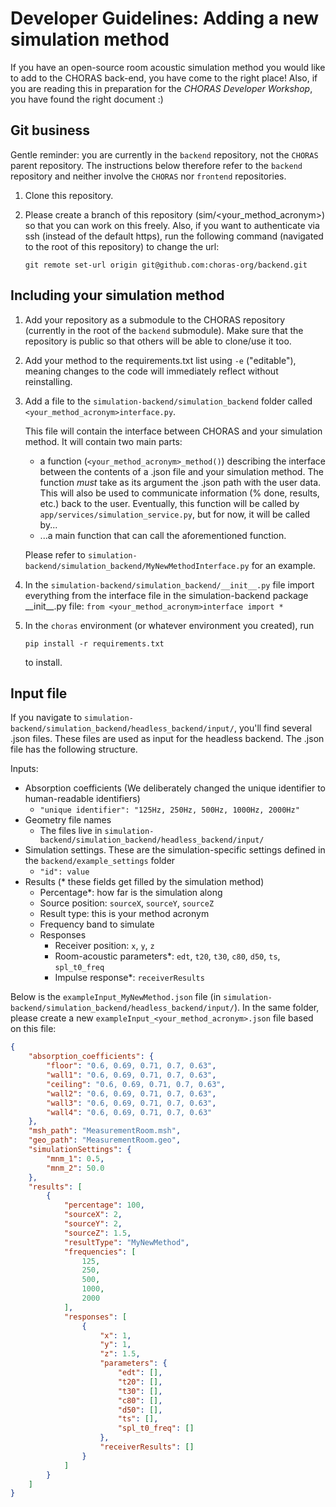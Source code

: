 # Developer Guidelines: Adding a new simulation method

If you have an open-source room acoustic simulation method you would like to add to the CHORAS back-end, you have come to the right place! Also, if you are reading this in preparation for the *CHORAS Developer Workshop*, you have found the right document :)

## Git business
Gentle reminder: you are currently in the `backend` repository, not the `CHORAS` parent repository. The instructions below therefore refer to the `backend` repository and neither involve the `CHORAS` nor `frontend` repositories.
1. Clone this repository.
2. Please create a branch of this repository (sim/<your_method_acronym>) so that you can work on this freely. Also, if you want to authenticate via ssh (instead of the default https), run the following command (navigated to the root of this repository) to change the url:

    `git remote set-url origin git@github.com:choras-org/backend.git`


## Including your simulation method

1. Add your repository as a submodule to the CHORAS repository (currently in the root of the `backend` submodule). Make sure that the repository is public so that others will be able to clone/use it too.

2. Add your method to the requirements.txt list using `-e` ("editable"), meaning changes to the code will immediately reflect without reinstalling. 

3. Add a file to the `simulation-backend/simulation_backend` folder called `<your_method_acronym>interface.py`. 

    This file will contain the interface between CHORAS and your simulation method.
    It will contain two main parts:

    - a function (`<your_method_acronym>_method()`) describing the interface between the contents of a .json file and your simulation method. The function *must* take as its argument the .json path with the user data. This will also be used to communicate information (% done, results, etc.) back to the user. Eventually, this function will be called by `app/services/simulation_service.py`, but for now, it will be called by...
    - ...a main function that can call the aforementioned function.

    Please refer to `simulation-backend/simulation_backend/MyNewMethodInterface.py` for an example. 

4. In the `simulation-backend/simulation_backend/__init__.py` file import everything from the interface file in the simulation-backend package \_\_init\_\_.py file: `from <your_method_acronym>interface import *`
   
5. In the `choras` environment (or whatever environment you created), run

    ``` shell
    pip install -r requirements.txt
    ```

    to install.



## Input file
If you navigate to `simulation-backend/simulation_backend/headless_backend/input/`, you'll find several .json files. These files are used as input for the headless backend. The .json file has the following structure.

Inputs:
- Absorption coefficients (We deliberately changed the unique identifier to human-readable identifiers)
    - `"unique identifier": "125Hz, 250Hz, 500Hz, 1000Hz, 2000Hz"`
- Geometry file names
    - The files live in `simulation-backend/simulation_backend/headless_backend/input/`
- Simulation settings. These are the simulation-specific settings defined in the `backend/example_settings` folder
    - `"id": value`
- Results (* these fields get filled by the simulation method)
    - Percentage*: how far is the simulation along
    - Source position: `sourceX`, `sourceY`, `sourceZ`
    - Result type: this is your method acronym
    - Frequency band to simulate
    - Responses
        - Receiver position: `x`, `y`, `z`
        - Room-acoustic parameters*: `edt`, `t20`, `t30`, `c80`, `d50`, `ts`, `spl_t0_freq`
        - Impulse response*: `receiverResults`

Below is the `exampleInput_MyNewMethod.json` file (in `simulation-backend/simulation_backend/headless_backend/input/`). In the same folder, please create a new `exampleInput_<your_method_acronym>.json` file based on this file:

```json
{
    "absorption_coefficients": {
        "floor": "0.6, 0.69, 0.71, 0.7, 0.63",
        "wall1": "0.6, 0.69, 0.71, 0.7, 0.63",
        "ceiling": "0.6, 0.69, 0.71, 0.7, 0.63",
        "wall2": "0.6, 0.69, 0.71, 0.7, 0.63",
        "wall3": "0.6, 0.69, 0.71, 0.7, 0.63",
        "wall4": "0.6, 0.69, 0.71, 0.7, 0.63"
    },
    "msh_path": "MeasurementRoom.msh",
    "geo_path": "MeasurementRoom.geo",
    "simulationSettings": {
        "mnm_1": 0.5,
        "mnm_2": 50.0
    },
    "results": [
        {
            "percentage": 100,
            "sourceX": 2,
            "sourceY": 2,
            "sourceZ": 1.5,
            "resultType": "MyNewMethod",
            "frequencies": [
                125,
                250,
                500,
                1000,
                2000
            ],
            "responses": [
                {
                    "x": 1,
                    "y": 1,
                    "z": 1.5,
                    "parameters": {
                        "edt": [],
                        "t20": [],
                        "t30": [],
                        "c80": [],
                        "d50": [],
                        "ts": [],
                        "spl_t0_freq": []
                    },
                    "receiverResults": []
                }
            ]
        }
    ]
}

```